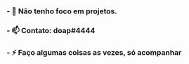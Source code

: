 ### - 🌱 Não tenho foco em projetos.
### - 📫 Contato: doap#4444
### - ⚡ Faço algumas coisas as vezes, só acompanhar

<!--
**do4p1337/do4p1337** is a ✨ _special_ ✨ repository because its `README.md` (this file) appears on your GitHub profile.


-->
